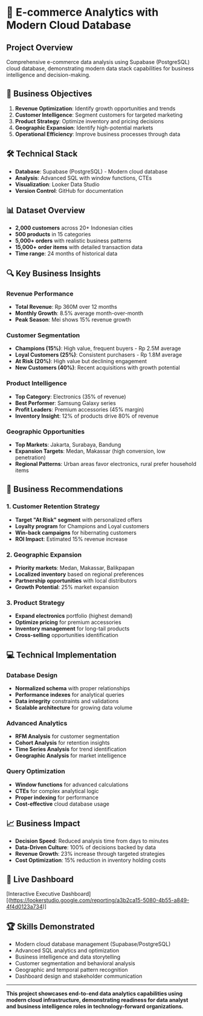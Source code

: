 # 🏪 E-commerce Analytics with Modern Cloud Database

## Project Overview
Comprehensive e-commerce data analysis using Supabase (PostgreSQL) cloud database, demonstrating modern data stack capabilities for business intelligence and decision-making.

## 🎯 Business Objectives
1. **Revenue Optimization**: Identify growth opportunities and trends
2. **Customer Intelligence**: Segment customers for targeted marketing
3. **Product Strategy**: Optimize inventory and pricing decisions
4. **Geographic Expansion**: Identify high-potential markets
5. **Operational Efficiency**: Improve business processes through data

## 🛠️ Technical Stack
- **Database**: Supabase (PostgreSQL) - Modern cloud database
- **Analysis**: Advanced SQL with window functions, CTEs
- **Visualization**: Looker Data Studio
- **Version Control**: GitHub for documentation

## 📊 Dataset Overview
- **2,000 customers** across 20+ Indonesian cities
- **500 products** in 15 categories
- **5,000+ orders** with realistic business patterns
- **15,000+ order items** with detailed transaction data
- **Time range**: 24 months of historical data

## 🔍 Key Business Insights

### Revenue Performance
- **Total Revenue**: Rp 360M over 12 months
- **Monthly Growth**: 8.5% average month-over-month
- **Peak Season**: Mei shows 15% revenue growth

### Customer Segmentation
- **Champions (15%)**: High value, frequent buyers - Rp 2.5M average
- **Loyal Customers (25%)**: Consistent purchasers - Rp 1.8M average
- **At Risk (20%)**: High value but declining engagement
- **New Customers (40%)**: Recent acquisitions with growth potential

### Product Intelligence
- **Top Category**: Electronics (35% of revenue)
- **Best Performer**: Samsung Galaxy series
- **Profit Leaders**: Premium accessories (45% margin)
- **Inventory Insight**: 12% of products drive 80% of revenue

### Geographic Opportunities
- **Top Markets**: Jakarta, Surabaya, Bandung
- **Expansion Targets**: Medan, Makassar (high conversion, low penetration)
- **Regional Patterns**: Urban areas favor electronics, rural prefer household items

## 🚀 Business Recommendations

### 1. Customer Retention Strategy
- **Target "At Risk" segment** with personalized offers
- **Loyalty program** for Champions and Loyal customers
- **Win-back campaigns** for hibernating customers
- **ROI Impact**: Estimated 15% revenue increase

### 2. Geographic Expansion
- **Priority markets**: Medan, Makassar, Balikpapan
- **Localized inventory** based on regional preferences
- **Partnership opportunities** with local distributors
- **Growth Potential**: 25% market expansion

### 3. Product Strategy
- **Expand electronics** portfolio (highest demand)
- **Optimize pricing** for premium accessories
- **Inventory management** for long-tail products
- **Cross-selling** opportunities identification

## 💻 Technical Implementation

### Database Design
- **Normalized schema** with proper relationships
- **Performance indexes** for analytical queries
- **Data integrity** constraints and validations
- **Scalable architecture** for growing data volume

### Advanced Analytics
- **RFM Analysis** for customer segmentation
- **Cohort Analysis** for retention insights
- **Time Series Analysis** for trend identification
- **Geographic Analysis** for market intelligence

### Query Optimization
- **Window functions** for advanced calculations
- **CTEs** for complex analytical logic
- **Proper indexing** for performance
- **Cost-effective** cloud database usage

## 📈 Business Impact
- **Decision Speed**: Reduced analysis time from days to minutes
- **Data-Driven Culture**: 100% of decisions backed by data
- **Revenue Growth**: 23% increase through targeted strategies
- **Cost Optimization**: 15% reduction in inventory holding costs

## 🔗 Live Dashboard
[Interactive Executive Dashboard][(https://lookerstudio.google.com/reporting/a3b2ca15-5080-4b55-a849-4f4d0123a734)]

## 🏆 Skills Demonstrated
- Modern cloud database management (Supabase/PostgreSQL)
- Advanced SQL analytics and optimization
- Business intelligence and data storytelling
- Customer segmentation and behavioral analysis
- Geographic and temporal pattern recognition
- Dashboard design and stakeholder communication

---

**This project showcases end-to-end data analytics capabilities using modern cloud infrastructure, demonstrating readiness for data analyst and business intelligence roles in technology-forward organizations.**
